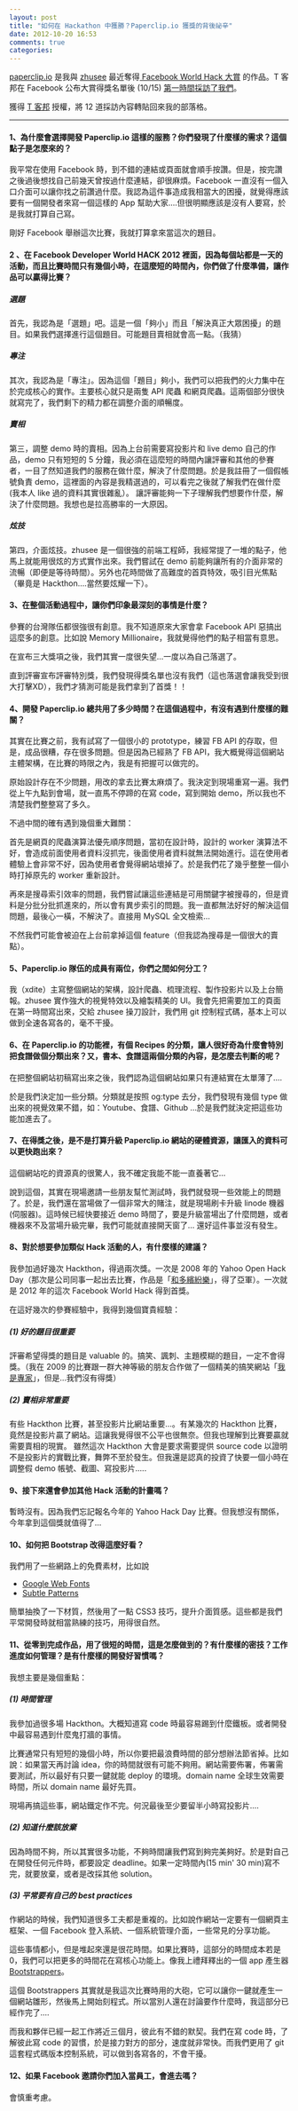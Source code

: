 ```yaml
---
layout: post
title: "如何在 Hackathon 中獲勝？Paperclip.io 獲獎的背後祕辛"
date: 2012-10-20 16:53
comments: true
categories: 
---
```


[paperclip.io](http://paperclip.io) 是我與 [zhusee](http://twitter.com/zhusee2) 最近奪得[ Facebook World Hack 大賞](https://developers.facebook.com/blog/post/2012/10/15/world-hack-recap-and-winners/) 的作品。T 客邦在 Facebook 公布大賞得獎名單後 (10/15) [第一時間採訪了我們](http://www.techbang.com/posts/11030)。

獲得 [T 客邦](http://techbang.com) 授權，將 12 道採訪內容轉貼回來我的部落格。

<hr>

#### 1、為什麼會選擇開發 Paperclip.io 這樣的服務？你們發現了什麼樣的需求？這個點子是怎麼來的？

我平常在使用 Facebook 時，到不錯的連結或頁面就會順手按讚。但是，按完讚之後過後想找自己前幾天曾按過什麼連結，卻很麻煩。Facebook 一直沒有一個入口介面可以讓你找之前讚過什麼。我認為這件事造成我相當大的困擾，就覺得應該要有一個開發者來寫一個這樣的 App 幫助大家....但很明顯應該是沒有人要寫，於是我就打算自己寫。

剛好 Facebook 舉辦這次比賽，我就打算拿來當這次的題目。

 

#### 2 、在 Facebook Developer World HACK 2012 裡面，因為每個站都是一天的活動，而且比賽時間只有幾個小時，在這麼短的時間內，你們做了什麼準備，讓作品可以贏得比賽？

##### 選題

首先，我認為是「選題」吧。這是一個「夠小」而且「解決真正大眾困擾」的題目。如果我們選擇進行這個題目。可能題目賣相就會高一點。（我猜）

##### 專注

其次，我認為是「專注」。因為這個「題目」夠小，我們可以把我們的火力集中在於完成核心的實作。主要核心就只是兩隻 API 爬蟲 和網頁爬蟲。這兩個部分很快就寫完了，我們剩下的精力都在調整介面的順暢度。

##### 賣相

第三，調整 demo 時的賣相。因為上台前需要寫投影片和 live demo 自己的作品，demo 只有短短的 5 分鐘，我必須在這麼短的時間內讓評審和其他的參賽者，一目了然知道我們的服務在做什麼，解決了什麼問題。於是我註冊了一個假帳號負責 demo，這裡面的內容是我精選過的，可以看完之後就了解我們在做什麼(我本人 like 過的資料其實很雜亂）。 讓評審能夠一下子理解我們想要作什麼，解決了什麼問題。我想也是拉高勝率的一大原因。

##### 炫技

第四，介面炫技。zhusee 是一個很強的前端工程師，我經常提了一堆的點子，他馬上就能用很炫的方式實作出來。我們嘗試在 demo 前能夠讓所有的介面非常的流暢（即便是等待時間）。另外也花時間做了高難度的首頁特效，吸引目光焦點（畢竟是 Hackthon….當然要炫耀一下）。

 

#### 3、在整個活動過程中，讓你們印象最深刻的事情是什麼？

參賽的台灣隊伍都很強很有創意。我不知道原來大家會拿 Facebook API 惡搞出這麼多的創意。比如說 Memory Millionaire，我就覺得他們的點子相當有意思。

在宣布三大獎項之後，我們其實一度很失望…一度以為自己落選了。

直到評審宣布評審特別獎，我們發現得獎名單也沒有我們（這也落選會讓我受到很大打擊XD），我們才猜測可能是我們拿到了首獎！！

 

#### 4、開發 Paperclip.io 總共用了多少時間？在這個過程中，有沒有遇到什麼樣的難關？

其實在比賽之前，我有試寫了一個很小的 prototype，練習 FB API 的存取，但是，成品很糟，存在很多問題。但是因為已經熟了 FB API，我大概覺得這個網站主體架構，在比賽的時限之內，我是有把握可以做完的。

原始設計存在不少問題，用改的拿去比賽太麻煩了。我決定到現場重寫一遍。我們從上午九點到會場，就一直馬不停蹄的在寫 code，寫到開始 demo，所以我也不清楚我們整整寫了多久。

不過中間的確有遇到幾個重大難關：

首先是網頁的爬蟲演算法優先順序問題，當初在設計時，設計的 worker 演算法不好，會造成前面使用者資料沒抓完，後面使用者資料就無法開始進行。這在使用者體驗上會非常不好，因為使用者會覺得網站壞掉了。於是我們花了幾乎整整一個小時打掉原先的 worker 重新設計。

再來是搜尋索引效率的問題，我們嘗試讓這些連結是可用關鍵字被搜尋的，但是資料是分批分批抓進來的，所以會有異步索引的問題。我一直都無法好好的解決這個問題，最後心一橫，不解決了。直接用 MySQL 全文檢索…

不然我們可能會被迫在上台前拿掉這個 feature（但我認為搜尋是一個很大的賣點）。

 

#### 5、Paperclip.io 隊伍的成員有兩位，你們之間如何分工？

我（xdite）主寫整個網站的架構，設計爬蟲、梳理流程、製作投影片以及上台簡報。zhusee 實作強大的視覺特效以及繪製精美的 UI。我會先把需要加工的頁面在第一時間寫出來，交給 zhusee 操刀設計，我們用 git 控制程式碼，基本上可以做到全速各寫各的，毫不干擾。

 

#### 6、在 Paperclip.io 的功能裡，有個 Recipes 的分類，讓人很好奇為什麼會特別把食譜做個分類出來？又，書本、食譜這兩個分類的內容，是怎麼去判斷的呢？

在把整個網站初稿寫出來之後，我們認為這個網站如果只有連結實在太單薄了....

於是我們決定加一些分類。分類就是按照 og:type 去分，我們發現有幾個 type 做出來的視覺效果不錯，如：Youtube、食譜、Github …於是我們就決定把這些功能加進去了。

 

#### 7、在得獎之後，是不是打算升級 Paperclip.io 網站的硬體資源，讓匯入的資料可以更快跑出來？

這個網站吃的資源真的很驚人，我不確定我能不能一直養著它…

說到這個，其實在現場邀請一些朋友幫忙測試時，我們就發現一些效能上的問題了。於是，我們還在當場做了一個非常大的賭注，就是現場刷卡升級 linode 機器(伺服器)。這時候已經快要接近 demo 時間了，要是升級當場出了什麼問題，或者機器來不及當場升級完畢，我們可能就直接開天窗了… 還好這件事並沒有發生。

 

#### 8、對於想要參加類似 Hack 活動的人，有什麼樣的建議？

我參加過好幾次 Hackthon，得過兩次獎。一次是 2008 年的 Yahoo Open Hack Day（那次是公司同事一起出去比賽，作品是「[和多繽紛樂](http://bingo.handlino.com/)」，得了亞軍）。一次就是 2012 年的這次 Facebook World Hack 得到首獎。

在這好幾次的參賽經驗中，我得到幾個寶貴經驗：

##### (1) 好的題目很重要

評審希望得獎的題目是 valuable 的。搞笑、諷刺、主題模糊的題目，一定不會得獎。（我在 2009 的比賽跟一群大神等級的朋友合作做了一個精美的搞笑網站「[我是專家](http://wp.xdite.net/?p=1472)」，但是…我們沒有得獎）

##### (2) 賣相非常重要

有些 Hackthon 比賽，甚至投影片比網站重要…。有某幾次的 Hackthon 比賽，竟然是投影片贏了網站。這讓我覺得很不公平也很無奈。但我也理解到比賽要贏就需要賣相的現實。 雖然這次 Hackthon 大會是要求需要提供 source code 以證明不是投影片的實戰比賽，舞弊不至於發生。但我還是認真的投資了快要一個小時在調整假 demo 帳號、截圖、寫投影片.....

 

#### 9、接下來還會參加其他 Hack 活動的計畫嗎？

暫時沒有。因為我們忘記報名今年的 Yahoo Hack Day 比賽。但我想沒有關係，今年拿到這個獎就值得了…

 

#### 10、如何把 Bootstrap 改得這麼好看？

我們用了一些網路上的免費素材，比如說

* [Google Web Fonts](http://www.google.com/webfonts)
* [Subtle Patterns](http://subtlepatterns.com/) 

簡單抽換了一下材質，然後用了一點 CSS3 技巧，提升介面質感。這些都是我們平常開發時就相當熟練的技巧，用得很自然。

 

#### 11、從零到完成作品，用了很短的時間，這是怎麼做到的？有什麼樣的密技？工作進度如何管理？是有什麼樣的開發好習慣嗎？

我想主要是幾個重點：

##### (1) 時間管理

我參加過很多場 Hackthon。大概知道寫 code 時最容易踢到什麼鐵板。或者開發中最容易遇到什麼鬼打牆的事情。

比賽通常只有短短的幾個小時，所以你要把最浪費時間的部分想辦法節省掉。比如說：如果當天再討論 idea，你的時間就很有可能不夠用。網站需要佈署，佈署需要測試，所以最好有只要一鍵就能 deploy 的環境。domain name 全球生效需要時間，所以 domain name 最好先買。

現場再搞這些事，網站鐵定作不完。何況最後至少要留半小時寫投影片....

##### (2) 知道什麼該放棄

因為時間不夠，所以其實很多功能，不夠時間讓我們寫到夠完美夠好。於是對自己在開發任何元件時，都要設定 deadline。如果一定時間內(15 min' 30 min)寫不完，就要放棄，或者是改採其他 solution。

##### (3) 平常要有自己的 best practices

作網站的時候，我們知道很多工夫都是重複的。比如說作網站一定要有一個網頁主框架、一個 Facebook 登入系統、一個系統管理介面，一些常見的分享功能。

這些事情都小，但是堆起來還是很花時間。如果比賽時，這部分的時間成本若是 0，我們可以把更多的時間花在寫核心功能上。像我上禮拜釋出的一個 app 產生器 [Bootstrappers](http://blog.xdite.net/posts/2012/10/12/bootstrappers-create-rails-app/)。

這個 Bootstrappers 其實就是我這次比賽時用的大砲，它可以讓你一鍵就產生一個網站雛形，然後馬上開始刻程式。所以當別人還在討論要作什麼時，我這部分已經作完了....

而我和夥伴已經一起工作將近三個月，彼此有不錯的默契。我們在寫 code 時，了解彼此寫 code 的習慣，於是接力對方的部分，速度就非常快。而我們更用了 git 這套程式碼版本控制系統，可以做到各寫各的，不會干擾。

#### 12、如果 Facebook 邀請你們加入當員工，會進去嗎？

會慎重考慮。

